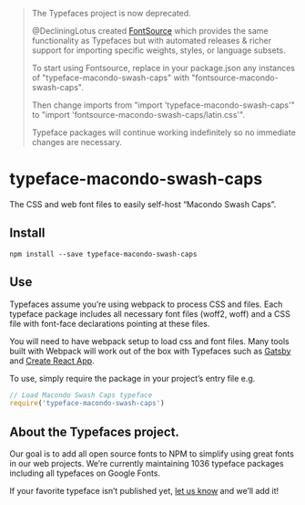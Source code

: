 >The Typefaces project is now deprecated.
>
>@DecliningLotus created
[FontSource](https://github.com/fontsource/fontsource) which provides the
same functionality as Typefaces but with automated releases & richer
support for importing specific weights, styles, or language subsets.
>
>To start using Fontsource, replace in your package.json any instances of
"typeface-macondo-swash-caps" with "fontsource-macondo-swash-caps".
>
> Then change imports from "import 'typeface-macondo-swash-caps'" to "import 'fontsource-macondo-swash-caps/latin.css'".
>
>Typeface packages will continue working indefinitely so no immediate
>changes are necessary.

# typeface-macondo-swash-caps

The CSS and web font files to easily self-host “Macondo Swash Caps”.

## Install

`npm install --save typeface-macondo-swash-caps`

## Use

Typefaces assume you’re using webpack to process CSS and files. Each typeface
package includes all necessary font files (woff2, woff) and a CSS file with
font-face declarations pointing at these files.

You will need to have webpack setup to load css and font files. Many tools built
with Webpack will work out of the box with Typefaces such as [Gatsby](https://github.com/gatsbyjs/gatsby)
and [Create React App](https://github.com/facebookincubator/create-react-app).

To use, simply require the package in your project’s entry file e.g.

```javascript
// Load Macondo Swash Caps typeface
require('typeface-macondo-swash-caps')
```

## About the Typefaces project.

Our goal is to add all open source fonts to NPM to simplify using great fonts in
our web projects. We’re currently maintaining 1036 typeface packages
including all typefaces on Google Fonts.

If your favorite typeface isn’t published yet, [let us know](https://github.com/KyleAMathews/typefaces)
and we’ll add it!
